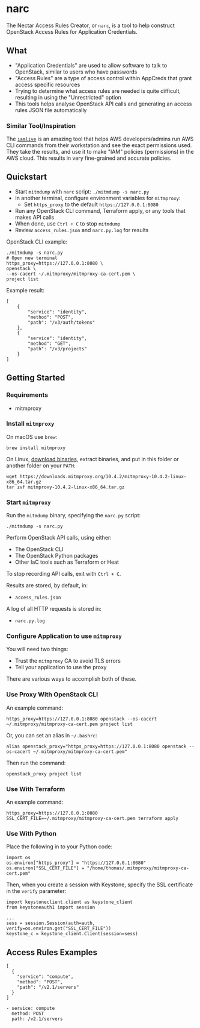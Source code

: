 # narc

The Nectar Access Rules Creator, or `narc`, is a tool to help construct OpenStack Access Rules for Application Credentials.

## What

- "Application Credentials" are used to allow software to talk to OpenStack, similar to users who have passwords
- "Access Rules" are a type of access control within AppCreds that grant access specific resources
- Trying to determine what access rules are needed is quite difficult, resulting in using the "Unrestricted" option
- This tools helps analyse OpenStack API calls and generating an access rules JSON file automatically

### Similar Tool/Inspiration

The [`iamlive`](https://github.com/iann0036/iamlive) is an amazing tool that helps AWS developers/admins run AWS CLI commands from their workstation and see the exact permissions used. They take the results, and use it to make "IAM" policies (permissions) in the AWS cloud. This results in very fine-grained and accurate policies.

## Quickstart

- Start `mitmdump` with `narc` script: `./mitmdump -s narc.py`
- In another terminal, configure environment variables for `mitmproxy`:
  - Set `https_proxy` to the default `https://127.0.0.1:8080`
- Run any OpenStack CLI command, Terraform apply, or any tools that makes API calls
- When done, use `Ctrl + C` to stop `mitmdump`
- Review `access_rules.json` and `narc.py.log` for results

OpenStack CLI example:

```
./mitmdump -s narc.py
# Open new terminal
https_proxy=https://127.0.0.1:8080 \
openstack \
--os-cacert ~/.mitmproxy/mitmproxy-ca-cert.pem \
project list
```

Example result:

```
[
    {
        "service": "identity",
        "method": "POST",
        "path": "/v3/auth/tokens"
    },
    {
        "service": "identity",
        "method": "GET",
        "path": "/v3/projects"
    }
]
```

## Getting Started

### Requirements

- mitmproxy

### Install `mitmproxy`

On macOS use `brew`:

```
brew install mitmproxy
```

On Linux, [download binaries](https://mitmproxy.org/), extract binaries, and put in this folder or another folder on your `PATH`:

```
wget https://downloads.mitmproxy.org/10.4.2/mitmproxy-10.4.2-linux-x86_64.tar.gz
tar zvf mitmproxy-10.4.2-linux-x86_64.tar.gz
```

### Start `mitmproxy`

Run the `mitmdump` binary, specifying the `narc.py` script:

```
./mitmdump -s narc.py
```

Perform OpenStack API calls, using either:

- The OpenStack CLI
- The OpenStack Python packages
- Other IaC tools such as Terraform or Heat

To stop recording API calls, exit with `Ctrl + C`.

Results are stored, by default, in:

- `access_rules.json`

A log of all HTTP requests is stored in:

- `narc.py.log`

### Configure Application to use `mitmproxy`

You will need two things:

- Trust the `mitmproxy` CA to avoid TLS errors
- Tell your application to use the proxy

There are various ways to accomplish both of these.

### Use Proxy With OpenStack CLI

An example command:

```
https_proxy=https://127.0.0.1:8080 openstack --os-cacert ~/.mitmproxy/mitmproxy-ca-cert.pem project list
```

Or, you can set an alias in `~/.bashrc`:

```
alias openstack_proxy="https_proxy=https://127.0.0.1:8080 openstack --os-cacert ~/.mitmproxy/mitmproxy-ca-cert.pem"
```

Then run the command:

```
openstack_proxy project list
```

### Use With Terraform

An example command:

```
https_proxy=https://127.0.0.1:8080 SSL_CERT_FILE=~/.mitmproxy/mitmproxy-ca-cert.pem terraform apply
```

### Use With Python

Place the following in to your Python code:

```
import os
os.environ["https_proxy"] = "https://127.0.0.1:8080"
os.environ["SSL_CERT_FILE"] = "/home/thomas/.mitmproxy/mitmproxy-ca-cert.pem"
```

Then, when you create a session with Keystone, specify the SSL certificate in the `verify` parameter:

```
import keystoneclient.client as keystone_client
from keystoneauth1 import session

...
sess = session.Session(auth=auth, verify=os.environ.get("SSL_CERT_FILE"))
keystone_c = keystone_client.Client(session=sess)
```

## Access Rules Examples

```
[
  {
    "service": "compute",
    "method": "POST",
    "path": "/v2.1/servers"
  }
]
```

```
- service: compute
  method: POST
  path: /v2.1/servers
```
